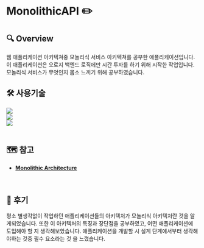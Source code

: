 # MonolithicAPI :pencil2:
## 🔍 Overview
웹 애플리케이션 아키텍쳐중 모놀리식 서비스 아키텍쳐를 공부한 애플리케이션입니다.
이 애플리케이션은 오로지 백엔드 로직에만 시간 투자를 하기 위해 시작한 작업입니다.
모놀리식 서비스가 무엇인지 몸소 느끼기 위해 공부하였습니다.
<br />

## 🛠 사용기술
 <img src="https://img.shields.io/badge/JavaScript-F7DF1E?style=flat-square&logo=JavaScript&logoColor=white"> <br />
 <img src="https://img.shields.io/badge/Node.js-339933?style=flat-square&logo=Node.js&logoColor=white"> <br />
 <img src="https://img.shields.io/badge/Express-000000?style=flat-square&logo=Express&logoColor=white"> <br />
<br />

## 🗺️ 참고
- [**Monolithic Architecture**](https://thebook.io/007035/)

<br />

## 🌿 후기
평소 별생각없이 작업하던 애플리케이션들의 아키텍처가 모놀리식 아키텍처란 것을 알게되었습니다.
또한 이 아키텍처의 특징과 장단점을 공부하였고, 어떤 애플리케이션에 도입해야 할 지 생각해보았습니다.
애플리케이션을 개발할 시 설계 단계에서부터 생각해야하는 것중 필수 요소라는 것 을 느꼈습니다.
